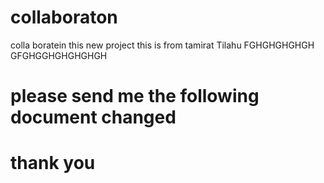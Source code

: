 # collaboraton
colla boratein this new project
this is from tamirat Tilahu
FGHGHGHGHGH
GFGHGGHGHGHGHGH
# please send me the following document changed
# thank you
